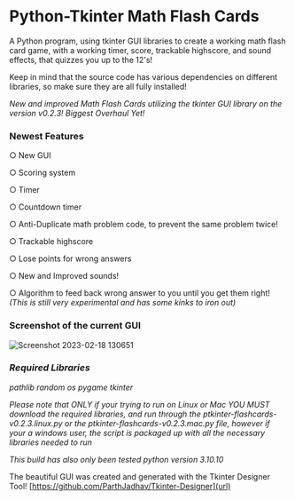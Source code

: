 # Python-Tkinter Math Flash Cards
A Python program, using tkinter GUI libraries to create a working math flash card game, with a working timer, score, trackable highscore, and sound effects, that quizzes you up to the 12's! 

Keep in mind that the source code has various dependencies on different libraries, so make sure they are all fully installed!

_New and improved Math Flash Cards utilizing the tkinter GUI library on the version v0.2.3! Biggest Overhaul Yet!_ 

### **Newest Features**


○ New GUI

○ Scoring system 

○ Timer 

○ Countdown timer

○ Anti-Duplicate math problem code, to prevent the same problem twice!

○ Trackable highscore

○ Lose points for wrong answers

○ New and Improved sounds!

○ Algorithm to feed back wrong answer to you until you get them right! _(This is still very experimental and has some kinks to iron out)_

### **Screenshot of the current GUI**

![Screenshot 2023-02-18 130651](https://user-images.githubusercontent.com/101545981/219883810-253df3d1-aef3-4ce8-a77a-6385420c7889.png)
### _Required Libraries_
 

_pathlib_
_random_
_os_
_pygame_
_tkinter_

 _Please note that ONLY if your trying to run on Linux or Mac YOU MUST download the required libraries, and run through the ptkinter-flashcards-v0.2.3.linux.py or the ptkinter-flashcards-v0.2.3.mac.py file, however if your a windows user, the script is packaged up with all the necessary libraries needed to run_

_This build has also only been tested python version 3.10.10_
 
The beautiful GUI was created and generated with the Tkinter Designer Tool!
[https://github.com/ParthJadhav/Tkinter-Designer](url)
